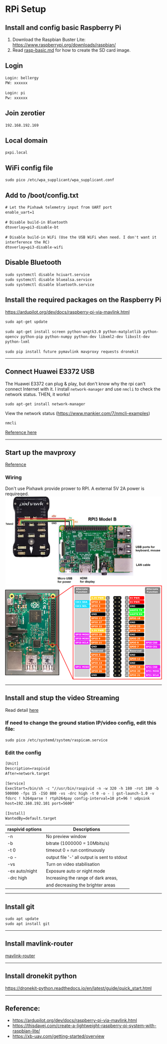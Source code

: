 # RPi Setup

## Install and config basic Raspberry Pi
1. Download the Raspbian Buster Lite: https://www.raspberrypi.org/downloads/raspbian/
2. Read [rasp-basic.md](../rpi/basic-setup.md) for how to create the SD card image.

## Login
    Login: bellergy
    PW: xxxxxx

    Login: pi
    Pw: xxxxxx

## Join zerotier
    192.168.192.169

## Local domain
    pxpi.local

## WiFi config file
    sudo pico /etc/wpa_supplicant/wpa_supplicant.conf

## Add to /boot/config.txt
    # Let the Pixhawk telemetry input from UART port
    enable_uart=1

    # Disable build-in Bluetooth
    dtoverlay=pi3-disable-bt

    # Disable build-in WiFi (Use the USB WiFi when need. I don't want it interference the RC)
    dtoverlay=pi3-disable-wifi

## Disable Bluetooth
    sudo systemctl disable hciuart.service
    sudo systemctl disable bluealsa.service
    sudo systemctl disable bluetooth.service

## Install the required packages on the Raspberry Pi
https://ardupilot.org/dev/docs/raspberry-pi-via-mavlink.html

    sudo apt-get update

    sudo apt-get install screen python-wxgtk3.0 python-matplotlib python-opencv python-pip python-numpy python-dev libxml2-dev libxslt-dev python-lxml

    sudo pip install future pymavlink mavproxy requests dronekit

---
## Connect Huawei E3372 USB 
The Huawei E3372 can plug & play, but don't know why the rpi can't connect Internet with it. I install `network-manager` and use `nmcli` to check the network status. THEN, it works!

    sudo apt-get install network-manager

View the network status (https://www.mankier.com/7/nmcli-examples)

    nmcli

[Reference here](https://bkjaya.wordpress.com/2018/09/05/internet-connection-to-raspberry-pi-3-raspbian-stretch-with-a-4g-huawei-mobile-broadband-lte-usb-stick-huawei-e3372-using-wvdial/)


---
## Start up the mavproxy
[Reference](https://ardupilot.org/dev/docs/raspberry-pi-via-mavlink.html)

### Wiring
Don't use Pixhawk provide prower to RPI. A external 5V 2A power is requireqed.
![](images/direct-cable.jpg)
![](images/rp2_pinout.png)



---
## Install and stup the video Streaming
Read detail [here](../rpi/video-streaming.md) 

### If need to change the ground station IP/video config, edit this file:

    sudo pico /etc/systemd/system/raspicam.service

### Edit the config

    [Unit]
    Description=raspivid
    After=network.target

    [Service]
    ExecStart=/bin/sh -c "//usr/bin/raspivid -n -w 320 -h 180 -rot 180 -b 500000 -fps 15 -ISO 800 -vs -drc high -t 0 -o - | gst-launch-1.0 -v fdsrc ! h264parse ! rtph264pay config-interval=10 pt=96 ! udpsink host=192.168.192.101 port=5600"

    [Install]
    WantedBy=default.target

| raspivid options | Descriptions                                 |
| ---------------- | -------------------------------------------- |
| -n               | No preview window                            |
| -b               | bitrate (1000000 = 10Mbits/s)                |
| -t 0             | timeout 0 = run continuously                 |
| -o -             | output file '-' all output is sent to stdout |
| -vs              | Turn on video stabilisation                  |
| -ex auto/night   | Exposure auto or night mode                  |
| -drc high        | Increasing the range of dark areas,          |
|                  | and decreasing the brighter areas            |

---
## Install git
    sudo apt update
    sudo apt install git

---
## Install mavlink-router
[mavlink-router](../mavlink/mavlink-router.md)

---
## Install dronekit python
https://dronekit-python.readthedocs.io/en/latest/guide/quick_start.html

---
## Reference:
- https://ardupilot.org/dev/docs/raspberry-pi-via-mavlink.html
- https://thisdavej.com/create-a-lightweight-raspberry-pi-system-with-raspbian-lite/
- https://xb-uav.com/getting-started/overview
